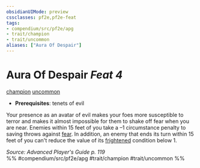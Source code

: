 ```yaml
---
obsidianUIMode: preview
cssclasses: pf2e,pf2e-feat
tags:
- compendium/src/pf2e/apg
- trait/champion
- trait/uncommon
aliases: ["Aura Of Despair"]
---
```

# Aura Of Despair  *Feat 4*  
[champion](rules/traits/champion.md "Champion Class Trait")  [uncommon](rules/traits/uncommon.md "Uncommon Rarity Trait")  

- **Prerequisites**: tenets of evil

Your presence as an avatar of evil makes your foes more susceptible to terror and makes it almost impossible for them to shake off fear when you are near. Enemies within 15 feet of you take a –1 circumstance penalty to saving throws against [fear](rules/traits/fear.md "Fear Effect Trait"). In addition, an enemy that ends its turn within 15 feet of you can't reduce the value of its [frightened](rules/conditions.md#Frightened) condition below 1.

*Source: Advanced Player's Guide p. 119*  
%% #compendium/src/pf2e/apg #trait/champion #trait/uncommon %%
